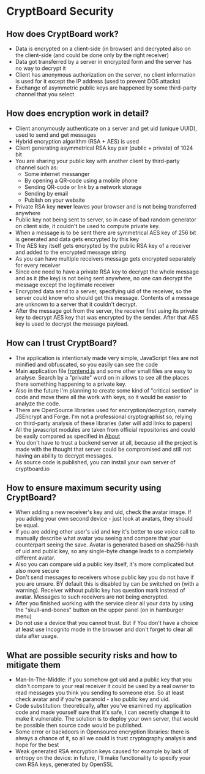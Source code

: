 # CryptBoard Security

## How does CryptBoard work?

* Data is encrypted on a client-side (in browser) and decrypted also on the client-side (and could be done only by the right receiver)
* Data got transferred by a server in encrypted form and the server has no way to decrypt it
* Client has anonymous authorization on the server, no client information is used for it except the IP address (used to prevent DOS attacks)
* Exchange of asymmetric public keys are happened by some third-party channel that you select

## How does encryption work in detail?

* Client anonymously authenticate on a server and get uid (unique UUID), used to send and get messages
* Hybrid encryption algorithm (RSA + AES) is used
* Client generating asymmetrical RSA key pair (public + private) of 1024 bit
* You are sharing your public key with another client by third-party channel such as:
    * Some internet messanger
    * By opening a QR-code using a mobile phone
    * Sending QR-code or link by a network storage
    * Sending by email
    * Publish on your website
* Private RSA key **never** leaves your browser and is not being transferred anywhere
* Public key not being sent to server, so in case of bad random generator on client side, it couldn't be used to compute private key.
* When a message is to be sent there are symmetrical AES key of 256 bit is generated and data gets encrypted by this key
* The AES key itself gets encrypted by the public RSA key of a receiver and added to the encrypted message string
* As you can have multiple receivers message gets encrypted separately for every receiver
* Since one need to have a private RSA key to decrypt the whole message and as it (the key) is not being sent anywhere, no one can decrypt the message except the legitimate receiver
* Encrypted data send to a server, specifying uid of the receiver, so the server could know who should get this message. Contents of a message are unknown to a server that it couldn't decrypt.
* After the message got from the server, the receiver first using its private key to decrypt AES key that was encrypted by the sender. After that AES key is used to decrypt the message payload.

## How can I trust CryptBoard?

* The application is intentionaly made very simple, JavaScript files are not minified and obfuscated, so you easily can see the code
* Main application file <a href='/js/frontend.js' target=_blank>frontend.js</a> and some other small files are easy to analyse. Search by a "private" word on in allows to see all the places there something happening to a private key. 
* Also in the future I'm planning to create some kind of "critical section" in code and move there all the work with keys, so it would be easier to analyze the code.
* There are OpenSource libraries used for encryption/decryption, namely JSEncrypt and Forge. I'm not a professional cryptographist so, relying on third-party analysis of these libraries (later will add links to papers)
* All the javascript modules are taken from official repositories and could be easily compared as specified in <a href='#about' class="simple">About</a>
* You don't have to trust a backend server at all, because all the project is made with the thought that server could be compromised and still not having an ability to decrypt messages.
* As source code is published, you can install your own server of cryptboard.io

## How to ensure maximum security using CryptBoard?

* When adding a new receiver's key and uid, check the avatar image. If you adding your own second device - just look at avatars, they should be equal.
* If you are adding other user's uid and key it's better to use voice call to manually describe what avatar you seeing and compare that your counterpart seeing the save. Avatar is generated based on sha256-hash of uid and public key, so any single-byte change leads to a completely different avatar.
* Also you can compare uid a public key itself, it's more complicated but also more secure
* Don't send messages to receivers whose public key you do not have if you are unsure. BY default this is disabled by can be switched on (with a warning). Receiver without public key has question mark instead of avatar. Messages to such receivers are not being encrypted.
* After you finished working with the service clear all your data by using the "skull-and-bones" button on the upper panel (on in hamburger menu)
* Do not use a device that you cannot trust. But if You don't have a choice at least use Incognito mode in the browser and don't forget to clear all data after usage.

## What are possible security risks and how to mitigate them

* Man-In-The-Middle: if you somehow got uid and a public key that you didn't compare to your real receiver it could be used by a real owner to read messages you think you sending to someone else. So at least check avatar and if you're paranoid - also public key and uid.
* Code substitution: theoretically, after you've examined my application code and made yourself sure that it's safe, I can secretly change it to make it vulnerable. The solution is to deploy your own server, that would be possible then source code would be published.
* Some error or backdoors in Opensource encryption libraries: there is always a chance of it, so all we could is trust cryptography analysis and hope for the best
* Weak generated RSA encryption keys caused for example by lack of entropy on the device: in future, I'll make functionality to specify your own RSA keys, generated by OpenSSL
